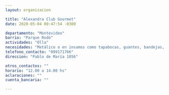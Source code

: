 ```yaml
---
layout: organizacion

title: "Alexandra Club Gourmet"
date: 2020-05-04 00:47:54 -0300

departamento: "Montevideo"
barrio: "Parque Rodó"
actividades: "Olla"
necesidades: "Metálico o en insumos como tapabocas, guantes, bandejas, tenedores descartables, alcohol e hipoclorito. También llaman a voluntarios menores de 60 años."
telefono_contacto: "099171766"
direccion: "Pablo de María 1056"

otros_contactos: ""
horario: "12.00 a 14.00 hs"
aclaraciones: ""
cuenta_bancaria: ""

---
```

